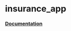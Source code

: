 # insurance_app

### [Documentation](https://docs.google.com/document/d/1sRriVBpKEAlE56gPWd2XKMNKW-3C_QcfANdIkyldF2M/edit?usp=sharing)
